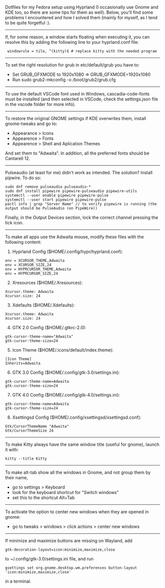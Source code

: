 Dotfiles for my Fedora setup using Hyprland (I occasionally use Gnome and KDE too, so there are some tips for them as well).
Below, you'll find some problems I encountered and how I solved them (mainly for myself, as I tend to be quite forgetful :).
***
If, for some reason, a window starts floating when executing it, you can resolve this by adding the following line to your hyprland.conf file:
```
 windowrule = tile, ^(kitty)$ # replace kitty with the needed program
```
***
To set the right resolution for grub in etc/default/grub you have to:
- Set GRUB_GFXMODE to 1920x1080 => GRUB_GFXMODE=1920x1080
- Run sudo grub2-mkconfig -o /boot/grub2/grub.cfg
***
To use the default VSCode font used in Windows, cascadia-code-fonts must be installed (and then selected in VSCode, check the settings.json file in the vscode folder for more info).
***
To restore the original GNOME settings if KDE overwrites them, install gnome-tweaks and go to:
- Appearance > Icons
- Appearence > Fonts
- Appearence > Shell and Aplication Themes

And set them to "Adwaita". In addition, all the preferred fonts should be Cantarell 12.
***
Pulseaudio (at least for me) didn't work as intended. The solution? Install pipwire. To do so:
````
sudo dnf remove pulseaudio pulseaudio-*
sudo dnf install pipewire pipewire-pulseaudio pipewire-utils
systemctl --user enable pipewire pipewire-pulse
systemctl --user start pipewire pipewire-pulse
pactl info | grep "Server Name" // to verify pipewire is running (the output should be PulseAudio (on PipeWire))
````
Finally, in the Output Devices section, lock the correct channel pressing the tick icon.
***
To make all apps use the Adwaita mouse, modify these files with the following content:
1. Hyprland Config ($HOME/.config/hypr/hyprland.conf):
```
env = XCURSOR_THEME,Adwaita
env = XCURSOR_SIZE,24
env = HYPRCURSOR_THEME,Adwaita
env = HYPRCURSOR_SIZE,24
```
2. Xresources ($HOME/.Xresources):
```
Xcursor.theme: Adwaita
Xcursor.size: 24
```
3. Xdefaults ($HOME/.Xdefaults):
```
Xcursor.theme: Adwaita
Xcursor.size: 24
```
4. GTK 2.0 Config ($HOME/.gtkrc-2.0):
```
gtk-cursor-theme-name="Adwaita"
gtk-cursor-theme-size=24
```
5. Icon Theme ($HOME/.icons/default/index.theme):
```
[Icon Theme]
Inherits=Adwaita
```
6. GTK 3.0 Config ($HOME/.config/gtk-3.0/settings.ini):
```
gtk-cursor-theme-name=Adwaita
gtk-cursor-theme-size=24
```
7. GTK 4.0 Config ($HOME/.config/gtk-4.0/settings.ini):
```
gtk-cursor-theme-name=Adwaita
gtk-cursor-theme-size=24
```
8. Xsettingsd Config ($HOME/.config/xsettingsd/xsettingsd.conf):
```
Gtk/CursorThemeName "Adwaita"
Gtk/CursorThemeSize 24
```
***
To make Kitty always have the same window title (useful for gnome), launch it with:
```
kitty --title Kitty
```
***
To make alt-tab show all the windows in Gnome, and not group them by their name, 
- go to settings > Keyboard
- look for the keyboard shortcut for "Switch windows"
- set this to the shortcut Alt+Tab
***
To activate the option to center new windows when they are opened in gnome:
- go to tweaks > windows > click actions > center new windows
***
If minimize and maximize buttons are missing on Wayland, add 
```
gtk-decoration-layout=icon:minimize,maximize,close
```
to ~/.config/gtk-3.0/settings.ini file, and run 
```
gsettings set org.gnome.desktop.wm.preferences button-layout 'icon:minimize,maximize,close'
```
in a terminal.

